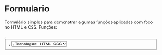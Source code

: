 # Formulario
Formulário simples para demonstrar algumas funções aplicadas com foco no HTML e CSS. 
Funções: <form>, <fieldset>, <select> + <option>, 

Tecnologias:
-HTML
-CSS
